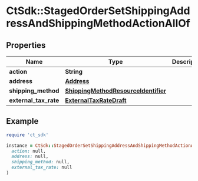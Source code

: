 # CtSdk::StagedOrderSetShippingAddressAndShippingMethodActionAllOf

## Properties

| Name | Type | Description | Notes |
| ---- | ---- | ----------- | ----- |
| **action** | **String** |  | [optional] |
| **address** | [**Address**](Address.md) |  | [optional] |
| **shipping_method** | [**ShippingMethodResourceIdentifier**](ShippingMethodResourceIdentifier.md) |  | [optional] |
| **external_tax_rate** | [**ExternalTaxRateDraft**](ExternalTaxRateDraft.md) |  | [optional] |

## Example

```ruby
require 'ct_sdk'

instance = CtSdk::StagedOrderSetShippingAddressAndShippingMethodActionAllOf.new(
  action: null,
  address: null,
  shipping_method: null,
  external_tax_rate: null
)
```

